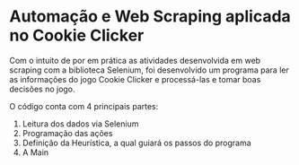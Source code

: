 # Automação e Web Scraping aplicada no Cookie Clicker
Com o intuito de por em prática as atividades desenvolvida em web scraping com a biblioteca Selenium,
foi desenvolvido um programa para ler as informações do jogo Cookie Clicker e processá-las e tomar boas
decisões no jogo.

O código conta com 4 principais partes:
1. Leitura dos dados via Selenium
2. Programação das ações
3. Definição da Heurística, a qual guiará os passos do programa
4. A Main
